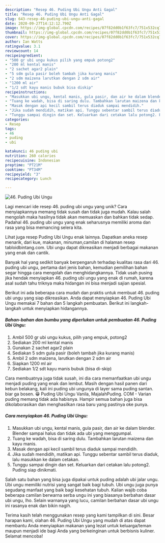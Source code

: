 ```yaml
---
description: "Resep 46. Puding Ubi Ungu Anti Gagal"
title: "Resep 46. Puding Ubi Ungu Anti Gagal"
slug: 643-resep-46-puding-ubi-ungu-anti-gagal
date: 2020-09-27T14:12:12.790Z
image: https://img-global.cpcdn.com/recipes/07f82dd0b1f63fc7/751x532cq70/46-puding-ubi-ungu-foto-resep-utama.jpg
thumbnail: https://img-global.cpcdn.com/recipes/07f82dd0b1f63fc7/751x532cq70/46-puding-ubi-ungu-foto-resep-utama.jpg
cover: https://img-global.cpcdn.com/recipes/07f82dd0b1f63fc7/751x532cq70/46-puding-ubi-ungu-foto-resep-utama.jpg
author: Ian Watts
ratingvalue: 3.1
reviewcount: 14
recipeingredient:
- "500 gr ubi ungu kukus pilih yang empuk potong2"
- "200 ml kental manis"
- "2 sachet agar2 plain"
- "5 sdm gula pasir boleh tambah jika kurang manis"
- "2 sdm maizena larutkan dengan 2 sdm air"
- "1200 ml air"
- "1/2 sdt kayu manis bubuk bisa diskip"
recipeinstructions:
- "Masukkan ubi ungu, kental manis, gula pasir, dan air ke dalam blender. Blender sampai halus dan tidak ada ubi yang menggumpal."
- "Tuang ke wadah, bisa di saring dulu. Tambahkan larutan maizena dan kayu manis."
- "Masak dengan api kecil sambil terus diaduk sampai mendidih."
- "Jika sudah mendidih, matikan api. Tunggu sebentar sambil terus diaduk, lalu masukkan ke dalam cetakan."
- "Tunggu sampai dingin dan set. Keluarkan dari cetakan lalu potong2. Puding siap dinikmati."
categories:
- Resep
tags:
- 46
- puding
- ubi

katakunci: 46 puding ubi 
nutrition: 260 calories
recipecuisine: Indonesian
preptime: "PT21M"
cooktime: "PT34M"
recipeyield: "3"
recipecategory: Lunch

---
```



![46. Puding Ubi Ungu](https://img-global.cpcdn.com/recipes/07f82dd0b1f63fc7/751x532cq70/46-puding-ubi-ungu-foto-resep-utama.jpg)

Lagi mencari ide resep 46. puding ubi ungu yang unik? Cara menyiapkannya memang tidak susah dan tidak juga mudah. Kalau salah mengolah maka hasilnya tidak akan memuaskan dan bahkan tidak sedap. Padahal 46. puding ubi ungu yang enak seharusnya memiliki aroma dan rasa yang bisa memancing selera kita.

Lihat juga resep Puding Ubi Ungu enak lainnya. Dapatkan aneka resep menarik, dari kue, makanan, minuman,camilan di halaman resep tabloidbintang.com. Ubi ungu dapat dikreasikan menjadi berbagai makanan yang enak dan cantik.

Banyak hal yang sedikit banyak berpengaruh terhadap kualitas rasa dari 46. puding ubi ungu, pertama dari jenis bahan, kemudian pemilihan bahan segar hingga cara mengolah dan menghidangkannya. Tidak usah pusing jika hendak menyiapkan 46. puding ubi ungu yang enak di rumah, karena asal sudah tahu triknya maka hidangan ini bisa menjadi sajian spesial.


Berikut ini ada beberapa cara mudah dan praktis untuk membuat 46. puding ubi ungu yang siap dikreasikan. Anda dapat menyiapkan 46. Puding Ubi Ungu memakai 7 bahan dan 5 langkah pembuatan. Berikut ini langkah-langkah untuk menyiapkan hidangannya.

<!--inarticleads1-->

##### Bahan-bahan dan bumbu yang diperlukan untuk pembuatan 46. Puding Ubi Ungu:

1. Ambil 500 gr ubi ungu kukus, pilih yang empuk, potong2
1. Sediakan 200 ml kental manis
1. Gunakan 2 sachet agar2 plain
1. Sediakan 5 sdm gula pasir (boleh tambah jika kurang manis)
1. Ambil 2 sdm maizena, larutkan dengan 2 sdm air
1. Siapkan 1200 ml air
1. Sediakan 1/2 sdt kayu manis bubuk (bisa di-skip)


Cara membuatnya juga tidak susah, ini dia cara memanfaatkan ubi ungu menjadi puding yang enak dan lembut. Masih dengan hasil panen dari kebun belakang, kali ini puding ubi ungunya di layer sama puding santan. biar ga bosen. 😁 Puding Ubi Ungu Vanila, MajalahPuding. COM - Varian puding memang tidak ada habisnya. Hampir semua bahan juga bisa dikolaborasikan dan menghasilkan rasa baru yang pastinya oke punya. 

<!--inarticleads2-->

##### Cara menyiapkan 46. Puding Ubi Ungu:

1. Masukkan ubi ungu, kental manis, gula pasir, dan air ke dalam blender. Blender sampai halus dan tidak ada ubi yang menggumpal.
1. Tuang ke wadah, bisa di saring dulu. Tambahkan larutan maizena dan kayu manis.
1. Masak dengan api kecil sambil terus diaduk sampai mendidih.
1. Jika sudah mendidih, matikan api. Tunggu sebentar sambil terus diaduk, lalu masukkan ke dalam cetakan.
1. Tunggu sampai dingin dan set. Keluarkan dari cetakan lalu potong2. Puding siap dinikmati.


Salah satu bahan yang bisa juga dipakai untuk puding adalah ubi jalar ungu. Ubi ungu memiliki nutrisi yang sangat baik bagi tubuh. Ubi ungu juga punya segudang manfaat yang baik bagi kesehatan tubuh. Kalian wajib coba beberapa camilan berwarna serba ungu ini yang biasanya berbahan dasar ubi ungu, lho. Selain warnanya yang lucu, camilan berbahan dasar ubi ungu ini rasanya enak dan bikin nagih. 

Terima kasih telah menggunakan resep yang kami tampilkan di sini. Besar harapan kami, olahan 46. Puding Ubi Ungu yang mudah di atas dapat membantu Anda menyiapkan makanan yang lezat untuk keluarga/teman maupun menjadi ide bagi Anda yang berkeinginan untuk berbisnis kuliner. Selamat mencoba!
